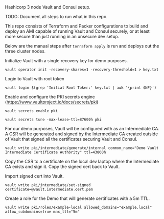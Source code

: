 Hashicorp 3 node Vault and Consul setup.

TODO: Document all steps to run what in this repo.

This repo consists of Terraform and Packer configurations to build and deploy an AMI capable
of running Vault and Consul securely, or at least more secure than just running in an unsecure dev
setup.

Below are the manual steps after `terraform apply` is run and deploys out the three cluster nodes.

Initialize Vault with a single recovery key for demo purposes.

```
vault operator init -recovery-shares=1 -recovery-threshold=1 > key.txt
```

Login to Vault with root token

```
vault login $(grep 'Initial Root Token:' key.txt | awk '{print $NF}')
```

Enable and configure the PKI secrets engine (https://www.vaultproject.io/docs/secrets/pki)
```
vault secrets enable pki
```

```
vault secrets tune -max-lease-ttl=87600h pki
```

For our demo purposes, Vault will be configured with as an Intermediate CA. A CSR will be generated
and signed by the Intermediate CA created outside of Vault that signed all the certificates securing
Vault and Consul.

```
vault write pki/intermediate/generate/internal common_name="Demo Vault Intermediate Certificate Authority" ttl=43800h
```

Copy the CSR to a certificate on the local dev laptop where the Intermediate CA exists and sign it. Copy the signed cert back to Vault.

Import signed cert into Vault.

```
vault write pki/intermediate/set-signed certificate=@vault.intermediate.cert.pem
```

Create a role for the Demo that will generate certificates with a 5m TTL.
```
vault write pki/roles/example-local allowed_domains="example.local" allow_subdomains=true max_ttl="5m"
```


